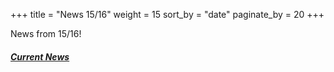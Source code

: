 +++
title = "News 15/16"
weight = 15
sort_by = "date"
paginate_by = 20
+++

News from 15/16!

##### [<i class="bi bi-bell-fill"></i> Current News](@/news/_index.md)
